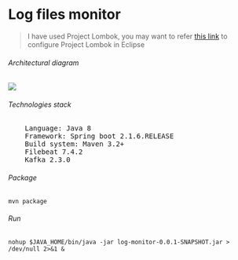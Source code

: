 # Log files monitor

> I have used Project Lombok, you may want to refer [this link](https://projectlombok.org/setup/eclipse) to configure Project Lombok in Eclipse

###### Architectural diagram 

![](https://github.com/ashishb888/kafka-poc/blob/master/log-monitor/diagrams/log-monitor.PNG)

###### Technologies stack

<pre>
	Language: Java 8
	Framework: Spring boot 2.1.6.RELEASE
	Build system: Maven 3.2+
	Filebeat 7.4.2
	Kafka 2.3.0
</pre>

###### Package
`mvn package`

###### Run
` nohup $JAVA_HOME/bin/java -jar log-monitor-0.0.1-SNAPSHOT.jar > /dev/null 2>&1 & `
